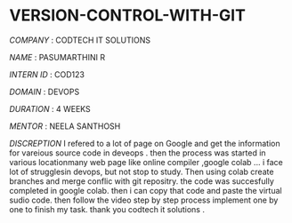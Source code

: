 # VERSION-CONTROL-WITH-GIT

*COMPANY* : CODTECH IT SOLUTIONS

*NAME*    : PASUMARTHINI R

*INTERN ID* : COD123

*DOMAIN* : DEVOPS

*DURATION* : 4 WEEKS

*MENTOR*   : NEELA SANTHOSH

*DISCREPTION*
    I refered to a lot of page on Google and  get the  information for vareious  source code in deveops .  then the process was started in various locationmany web page like online compiler ,google colab ... i face lot of strugglesin devops, but not stop to study. Then using colab create branches and  merge conflic with git repositry. the code was succesfully completed in google colab. then  i can copy that code and paste the virtual sudio code. then follow the video step by step process implement one by one to finish my  task. thank you codtech it solutions . 
